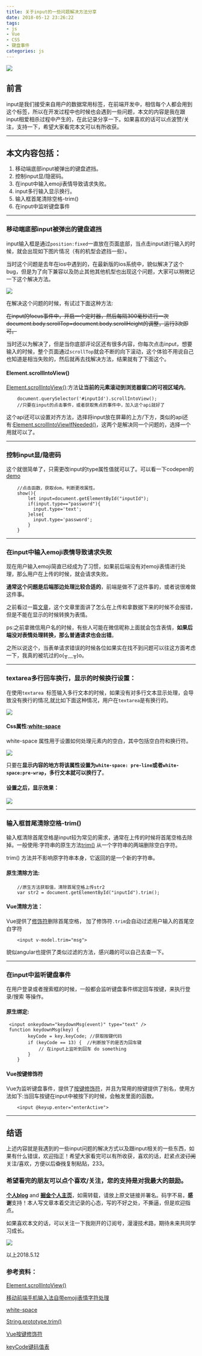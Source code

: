 ```yaml
---
title: 关于input的一些问题解决方法分享
date: 2018-05-12 23:26:22
tags:
- js
- Vue
- CSS
- 键盘事件
categories: js
---
```


![](https://github.com/OBKoro1/articleImg_src/blob/master/weibo_img_move/005Y4rCogy1fr8z5luzpsj308m08sgmv.jpg?raw=true)

## 前言

input是我们接受来自用户的数据常用标签，在前端开发中，相信每个人都会用到这个标签，所以在开发过程中也时候也会遇到一些问题，本文的内容是我在跟input相爱相杀过程中产生的，在此记录分享一下。如果喜欢的话可以点波赞/关注，支持一下，希望大家看完本文可以有所收获。

<!--more-->

---

## 本文内容包括：

1. 移动端底部input被弹出的键盘遮挡。
2. 控制input显/隐密码。
3. 在input中输入emoji表情导致请求失败。
4. input多行输入显示换行。
5. 输入框首尾清除空格-trim()
6. 在input中监听键盘事件

---


### 移动端底部input被弹出的键盘遮挡

input输入框是通过`position:fixed`一直放在页面底部，当点击input进行输入的时候，就会出现如下图片情况（有的机型会遮挡一些）。

当时这个问题是去年在ios中遇到的，在最新版的ios系统中，貌似解决了这个bug，但是为了向下兼容以及防止其他其他机型也出现这个问题，大家可以稍微记一下这个解决方法。

![](https://github.com/OBKoro1/articleImg_src/blob/master/weibo_img_move/005Y4rCogy1fr8jf4on3cj30ga0suwfi.jpg?raw=true)

在解决这个问题的时候，有试过下面这种方法:

~~在input的focus事件中，开启一个定时器，然后每隔300毫秒进行一次document.body.scrollTop=document.body.scrollHeight的调整，运行3次即可。~~

当时还以为解决了，但是当你底部评论区还有很多内容，你每次点击input，想要输入的时候，整个页面通过`scrollTop`就会不断的向下滚动，这个体验不用说自己也知道是相当失败的，然后就再去找解决方法，结果就有了下面这个。

#### Element.scrollIntoView()

[Element.scrollIntoView()](https://developer.mozilla.org/zh-CN/docs/Web/API/Element/scrollIntoView):方法**让当前的元素滚动到浏览器窗口的可视区域内**。

        document.querySelector('#inputId').scrollIntoView();
        //只要在input的点击事件，或者获取焦点的事件中，加入这个api就好了

这个api还可以设置对齐方法，选择将input放在屏幕的上方/下方，类似的api还有:[Element.scrollIntoViewIfNeeded()](https://developer.mozilla.org/zh-CN/docs/Web/API/Element/scrollIntoViewIfNeeded)，这两个是解决同一个问题的，选择一个用就可以了。

---

### 控制input显/隐密码

这个就很简单了，只需更改input的type属性值就可以了。可以看一下codepen的[demo](https://codepen.io/OBKoro1/pen/VxxgyG)

        //点击函数，获取dom，判断更改属性。
        show(){
            let input=document.getElementById("inputId");  
            if(input.type=="password"){ 
              input.type='text';
            }else{
              input.type='password';
            } 
        }
 
---
### 在input中输入emoji表情导致请求失败

现在用户输入emoji简直已经成为了习惯，如果前后端没有对emoji表情进行处理，那么用户在上传的时候，就会请求失败。

**通常这个问题是后端那边处理比较合适的**，前端是做不了这件事的，或者说很难做这件事。

之前看过一篇[文章](https://www.bbsmax.com/A/nAJvkxjY5r/)，这个文章里面讲了怎么在上传和拿数据下来的时候不会报错，但是不能在显示的时候转换为表情。

ps:之前拿微信用户名的时候，有些人可能在微信昵称上面就会包含表情，**如果后端没对表情处理转换，那么普通请求也会出错**。

之所以说这个，当表单请求错误的时候各位如果实在找不到问题可以往这方面考虑一下，我真的被坑过的o(╥﹏╥)o。

---

### textarea多行回车换行，显示的时候换行设置：

在使用`textarea `标签输入多行文本的时候，如果没有对多行文本显示处理，会导致没有换行的情况,就比如下面这种情况，用户在`textarea`是有换行的。

![](https://github.com/OBKoro1/articleImg_src/blob/master/weibo_img_move/005Y4rCogy1fr8nibgks0j30bo0ertc3.jpg?raw=true)

#### Css属性:[white-space](http://www.w3school.com.cn/cssref/pr_text_white-space.asp)

white-space 属性用于设置如何处理元素内的空白，其中包括空白符和换行符。

![](https://github.com/OBKoro1/articleImg_src/blob/master/weibo_img_move/005Y4rCogy1fr8ntg3it2j30h106o3yu.jpg?raw=true)

只要在**显示内容的地方将该属性设置为`white-space: pre-line`或者`white-space:pre-wrap`，多行文本就可以换行了**。

#### 设置之后，显示效果：

![](https://github.com/OBKoro1/articleImg_src/blob/master/weibo_img_move/005Y4rCogy1frbajugivgj30bj0e1q5g.jpg?raw=true)


---

### 输入框首尾清除空格-trim()

输入框清除首尾空格是input较为常见的需求，通常在上传的时候将首尾空格去除掉。一般使用:字符串的原生方法[trim()](https://developer.mozilla.org/zh-CN/docs/Web/JavaScript/Reference/Global_Objects/String/Trim) 从一个字符串的两端删除空白字符。

trim() 方法并不影响原字符串本身，它返回的是一个新的字符串。

#### 原生清除方法:

        //原生方法获取值，清除首尾空格上传str2 
        var str2 = document.getElementById("inputId").trim();

#### Vue清除方法：

Vue提供了[修饰符](https://cn.vuejs.org/v2/guide/forms.html#trim)删除首尾空格， 加了修饰符`.trim`会自动过滤用户输入的首尾空白字符
 
        <input v-model.trim="msg">

貌似angular也提供了类似过滤的方法，感兴趣的可以自己去查一下。

---

### 在input中监听键盘事件

在用户登录或者搜索框的时候，一般都会监听键盘事件绑定回车按键，来执行登录/搜索 等操作。

#### 原生绑定:

     <input onkeydown="keydownMsg(event)" type="text" />
     function keydownMsg(key) {
            keyCode = key.keyCode; //获取按键代码
            if (keyCode == 13) {  //判断按下的是否为回车键
                // 在input上监听到回车 do something
            }
        }

#### Vue按键修饰符

Vue为监听键盘事件，提供了[按键修饰符](https://cn.vuejs.org/v2/guide/events.html#%E6%8C%89%E9%94%AE%E4%BF%AE%E9%A5%B0%E7%AC%A6)，并且为常用的按键提供了别名，使用方法如下:当回车按键在input中被按下的时候，会触发里面的函数。

        <input @keyup.enter="enterActive">

---

## 结语

上述内容就是我遇到的一些input问题的解决方式以及跟input相关的一些东西，如果有什么错误，欢迎指正！希望大家看完可以有所收获，喜欢的话，赶紧点波~~订阅~~关注/喜欢，方便以后~~查找~~复制粘贴，233。

### 希望看完的朋友可以点个喜欢/关注，您的支持是对我最大的鼓励。

**[个人blog](http://obkoro1.com/)** and **[掘金个人主页](https://juejin.im/user/58714f0eb123db4a2eb95372)**，如需转载，请放上原文链接并署名。码字不易，**感谢**支持！本人写文章本着交流记录的心态，写的不好之处，不撕逼，但是欢迎指点。
 
如果喜欢本文的话，可以关注一下我刚开的订阅号，漫漫技术路，期待未来共同学习成长。

![](https://github.com/OBKoro1/articleImg_src/blob/master/weibo_img_move/005Y4rCogy1fr8oubn0d3j309k09k3yg.jpg?raw=true)
 
 以上2018.5.12
 
### 参考资料：

[Element.scrollIntoView()](https://developer.mozilla.org/zh-CN/docs/Web/API/Element/scrollIntoView)

[移动前端手机输入法自带emoji表情字符处理](https://www.bbsmax.com/A/nAJvkxjY5r/)

[white-space](http://www.w3school.com.cn/cssref/pr_text_white-space.asp)

[String.prototype.trim()](https://developer.mozilla.org/zh-CN/docs/Web/JavaScript/Reference/Global_Objects/String/Trim)

[Vue按键修饰符](https://cn.vuejs.org/v2/guide/events.html#%E6%8C%89%E9%94%AE%E4%BF%AE%E9%A5%B0%E7%AC%A6)

[keyCode键码值表](http://www.jb51.net/article/21587.htm)




